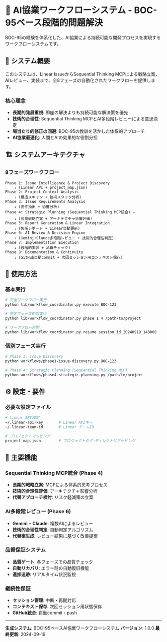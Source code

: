 # 🤖 AI協業ワークフローシステム - BOC-95ベース段階的問題解決

BOC-95の経験を体系化した、AI協業による持続可能な開発プロセスを実現するワークフローシステムです。

## 🎯 システム概要

このシステムは、Linear IssueからSequential Thinking MCPによる戦略立案、AIレビュー、実装まで、全8フェーズの自動化されたワークフローを提供します。

### 核心理念
- **長期的発展重視**: 即座の解決よりも持続可能な解決策を優先
- **技術的合理性**: Sequential Thinking MCPとAI多段階レビューによる意思決定
- **場当たり的修正の回避**: BOC-95の教訓を活かした体系的アプローチ
- **AI協業最適化**: 人間とAIの効果的な役割分担

## 🏗️ システムアーキテクチャ

### 8フェーズワークフロー

```
Phase 1: Issue Intelligence & Project Discovery
    ↓ (Linear API + project_map.json)
Phase 2: Project Context Analysis
    ↓ (構造スキャン + 技術スタック分析)
Phase 3: Issue Requirements Analysis
    ↓ (要件抽出 + 影響分析)
Phase 4: Strategic Planning (Sequential Thinking MCP統合) ⭐
    ↓ (長期戦略立案 + アーキテクチャ影響評価)
Phase 5: Report Generation & Linear Integration
    ↓ (包括レポート + Linear自動更新)
Phase 6: AI Review & Decision Engine
    ↓ (Gemini+Claude多段階レビュー + 技術的合理性判定)
Phase 7: Implementation Execution
    ↓ (段階的実装 + 品質チェック)
Phase 8: Documentation & Continuity
    ↓ (GitHub自動commit + 次回セッション用コンテキスト保存)
```

## 🚀 使用方法

### 基本実行

```bash
# 完全ワークフロー実行
python lib/workflow_coordinator.py execute BOC-123

# 特定フェーズ範囲実行
python lib/workflow_coordinator.py phase 1 4 /path/to/project

# ワークフロー再開
python lib/workflow_coordinator.py resume session_id_20240919_143000
```

### 個別フェーズ実行

```bash
# Phase 1: Issue Discovery
python workflows/phase1-issue-discovery.py BOC-123

# Phase 4: Strategic Planning (Sequential Thinking MCP)
python workflows/phase4-strategic-planning.py /path/to/project
```

## ⚙️ 設定・要件

### 必要な設定ファイル

```bash
# Linear API設定
~/.linear-api-key       # Linear APIキー
~/.linear-team-id       # Linear チームID

# プロジェクトマッピング
project_map.json        # プロジェクトタグ→ディレクトリマッピング
```

## 🔧 主要機能

### Sequential Thinking MCP統合 (Phase 4)
- **長期的戦略立案**: MCPによる体系的思考プロセス
- **技術的合理性評価**: アーキテクチャ影響分析
- **代替アプローチ検討**: リスク軽減策の立案

### AI多段階レビュー (Phase 6)
- **Gemini + Claude**: 複数AIによるレビュー
- **技術的合理性判定**: 自動判定アルゴリズム
- **代替案生成**: レビュー結果に基づく改善提案

### 品質保証システム
- **品質ゲート**: 各フェーズでの品質チェック
- **自動リカバリ**: エラー時の自動復旧機能
- **進捗追跡**: リアルタイム状況監視

### 継続性保証
- **セッション管理**: 中断・再開対応
- **コンテキスト保存**: 次回セッション用状態保存
- **GitHub統合**: 自動commit・push

---

**生成システム**: BOC-95ベースAI協業ワークフローシステム
**バージョン**: 1.0.0
**最終更新**: 2024-09-19
